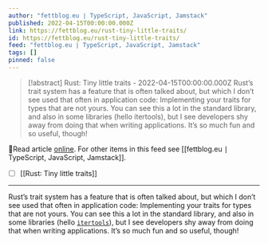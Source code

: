 ```yaml
---
author: "fettblog․eu ∣ TypeScript, JavaScript, Jamstack"
published: 2022-04-15T00:00:00.000Z
link: https://fettblog.eu/rust-tiny-little-traits/
id: https://fettblog.eu/rust-tiny-little-traits/
feed: "fettblog․eu ∣ TypeScript, JavaScript, Jamstack"
tags: []
pinned: false
---
```

> [!abstract] Rust: Tiny little traits - 2022-04-15T00:00:00.000Z
> Rust’s trait system has a feature that is often talked about, but which I don’t see used that often in application code: Implementing your traits for types that are not yours. You can see this a lot in the standard library, and also in some libraries (hello itertools), but I see developers shy away from doing that when writing applications. It’s so much fun and so useful, though!

🔗Read article [online](https://fettblog.eu/rust-tiny-little-traits/). For other items in this feed see [[fettblog․eu ∣ TypeScript, JavaScript, Jamstack]].

- [ ] [[Rust꞉ Tiny little traits]]
- - -
Rust’s trait system has a feature that is often talked about, but which I don’t see used that often in application code: Implementing your traits for types that are not yours. You can see this a lot in the standard library, and also in some libraries (hello [`itertools`](https://docs.rs/itertools/latest/itertools/)), but I see developers shy away from doing that when writing applications. It’s so much fun and so useful, though!
